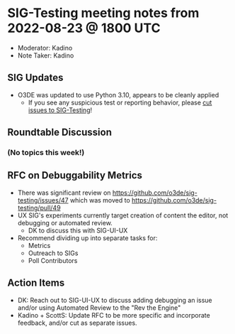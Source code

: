 # SIG-Testing meeting notes from 2022-08-23 @ 1800 UTC

* Moderator: Kadino
* Note Taker: Kadino

## SIG Updates

* O3DE was updated to use Python 3.10, appears to be cleanly applied
  * If you see any suspicious test or reporting behavior, please [cut issues to SIG-Testing](https://github.com/o3de/o3de/issues/new/choose)!

## Roundtable Discussion

### (No topics this week!)

## RFC on Debuggability Metrics

* There was significant review on https://github.com/o3de/sig-testing/issues/47 which was moved to https://github.com/o3de/sig-testing/pull/49
* UX SIG's experiments currently target creation of content the editor, not debugging or automated review.
  * DK to discuss this with SIG-UI-UX
* Recommend dividing up into separate tasks for:
  * Metrics
  * Outreach to SIGs
  * Poll Contributors

## Action Items

* DK: Reach out to SIG-UI-UX to discuss adding debugging an issue and/or using Automated Review to the "Rev the Engine"
* Kadino + ScottS: Update RFC to be more specific and incorporate feedback, and/or cut as separate issues.
